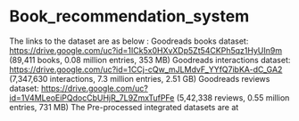 # Book_recommendation_system
The links to the dataset are as below :
Goodreads books dataset: https://drive.google.com/uc?id=1ICk5x0HXvXDp5Zt54CKPh5qz1HyUIn9m (89,411 books, 0.08 million entries, 353 MB)
Goodreads interactions dataset: https://drive.google.com/uc?id=1CCj-cQw_mJLMdvF_YYfQ7ibKA-dC_GA2 (7,347,630 interactions, 7.3 million entries, 2.51 GB)
Goodreads reviews dataset: https://drive.google.com/uc?id=1V4MLeoEiPQdocCbUHjR_7L9ZmxTufPFe (5,42,338 reviews, 0.55 million entries, 731 MB)
The Pre-processed integrated datasets are at 

